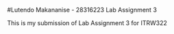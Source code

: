 #Lutendo Makananise - 28316223 Lab Assignment 3

This is my submission of Lab Assignment 3 for ITRW322